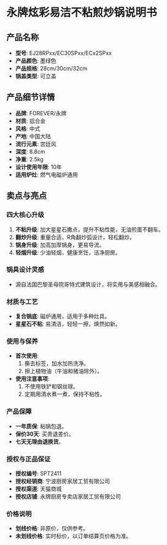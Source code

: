 # 永牌炫彩易洁不粘煎炒锅说明书

## 产品名称
- **型号**: EJ28RPxx/EC30SPxx/ECx2SPxx
- **产品颜色**: 墨绿色
- **产品规格**: 28cm/30cm/32cm
- **锅盖类型**: 可立盖

## 产品细节详情
- **品牌**: FOREVER/永牌
- **材质**: 铝合金
- **风格**: 中式
- **产地**: 中国大陆
- **流行元素**: 宫廷风
- **深度**: 8.8cm
- **净重**: 2.5kg
- **设计使用年限**: 10年
- **适用炉灶**: 燃气电磁炉通用

## 卖点与亮点

### 四大核心升级
1. **不粘升级**: 加大星星石撒点，提升不粘性能，无油煎蛋不翻车。
2. **翻炒升级**: 重量合适，R角翻炒弧设计，轻松翻炒。
3. **锅身升级**: 加高加厚锅身，更易导流。
4. **轻烟升级**: 少油轻烟，健康烹饪，洁净厨房。

### 锅具设计灵感
- 源自法国巴黎圣母院哥特式建筑设计，将实用与美感相融合。

### 材质与工艺
- **复合锅底**: 磁炉通用，适用于多种灶具。
- **星星石不粘**: 易清洁，轻轻一擦，焕然如新。

### 使用与保养
- **首次使用**:
  1. 撕去标签，加水加热洗净。
  2. 擦上植物油（牛油和猪油除外）。
- **使用注意事项**:
  1. 不使用铁铲和钢丝球。
  2. 定期用清水煮一煮，保持不粘性。

### 产品保障
- **一年质保**: 粘锅包退。
- **保价30天**: 买贵退差价。
- **七天无理由退换货**。

### 授权与正品保证
- **授权编号**: SPT2411
- **授权经销商**: 宁波厨房家居工贸有限公司
- **授权渠道**: 天猫商城
- **授权店铺**: 永牌厨房专卖店家居工贸有限公司

### 价格说明
- **划线价格**: 非原价，仅供参考。
- **未划线价格**: 实时标价，以订单结算页价格为准。
